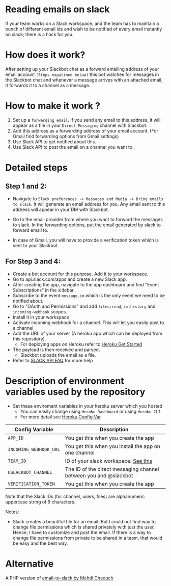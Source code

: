 # Reading emails on slack

If your team works on a Slack workspace, and the team has to maintain a bunch of different email ids and wish to
be notified of every email instantly on slack; there is a hack for you.

# How does it work?
After setting up your Slackbot chat as a forward emailing address of your email account `(Steps expalined below)`
this bot watches for messages in the Slackbot chat and whenever a message arrives with an attached email, It forwards it to a channel as a message.

# How to make it work ?
1. Set up a `forwarding email`. If you send any email to this address, it will appear as a file in your `Direct Messaging` channel with Slackbot.
1. Add this address as a forwarding address of your email account. (For Gmail find forwarding options from Gmail settings)
1. Use Slack API to get notified about this.
1. Use Slack API to post the email on a channel you want to.

# Detailed steps

## Step 1 and 2:

- Navigate to `Slack preferences -> Messages and Media -> Bring emails to slack`. It will generate an email address for you. Any email sent to this address will appear in your DM with Slackbot.

- Go to the email provider from where you want to forward the messages to slack. In the forwarding options, put the email generated by slack to forward email to.

- In case of Gmail, you will have to provide a verification token which is sent to your Slackbot.


## For Step 3 and 4:

- Create a bot account for this purpose. Add it to your workspace.
- Go to api.slack.com/apps and create a new Slack app.
- After creating the app, navigate to the app dashboard and find "Event Subscriptions" in the sidebar.
- Subscribe to the event `message.im` which is the only event we need to be notified about.
- Go to "OAuth and Permissions" and add `files:read`, `im:history` and `incoming-webhook` scopes.
- Install it in your workspace
- Activate incoming webhook for a channel. This will let you easily post to a channel.
- Add the URL of your server (A heroku app which can be deployed from this repository).
  - For deploying apps on Heroku refer to [Heroku Get Started](https://devcenter.heroku.com/start)
- The payload is then received and parsed.
  - Slackbot uploads the email as a file.
- Refer to [SLACK API FAQ](https://api.slack.com/faq) for more help

# Description of environment variables used by the repository

- Set these enviroment variables in your heroku server which you hosted
  - You can easily change using `Heroku Dashboard` or using `Heroku CLI`.
  - For more detail see [Heroku Config Var](https://devcenter.heroku.com/articles/config-vars)


| Config Variable                 | Description                                                          |
|---------------------------------|----------------------------------------------------------------------|
| `APP_ID`                        | You get this when you create the app                                 |
| `INCOMING_WEBHOOK_URL`          | You get this when you install the app on one channel                 |
| `TEAM_ID`                       | ID of your slack workspace. [See this](https://stackoverflow.com/questions/40940327/what-is-the-simplest-way-to-find-a-slack-team-id-and-a-channel-id)   |
| `USLACKBOT_CHANNEL`             | The ID of the direct messaging channel between you and @slackbot     |
| `VERIFICATION_TOKEN`            | You get this when you create the app                                 |

Note that the Slack IDs (for channel, users, files) are alphanumeric uppercase string of 9 characters.

Notes:
  - Slack creates a beautiful file for an email. But I could not find way to change file permissions which is shared privately with just the user. Hence, I have to customize and post the email. If there is a way to change file permissions from private to be shared in a team, that would be easy and the best way.

# Alternative

A PHP version of [email-to-slack by Mehdi Chaouch](https://github.com/mehdichaouch/email-to-slack)
